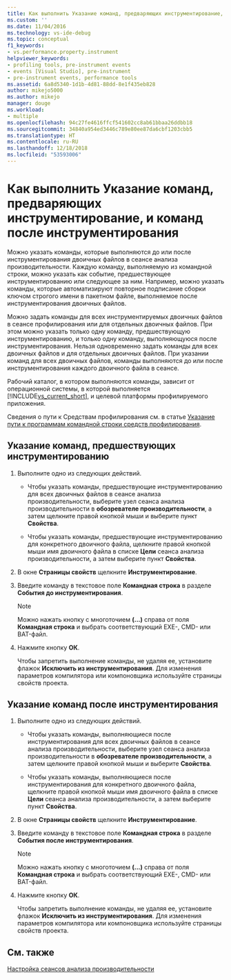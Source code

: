 ```yaml
---
title: Как выполнить Указание команд, предваряющих инструментирование, и команд после инструментирования | Документация Майкрософт
ms.custom: ''
ms.date: 11/04/2016
ms.technology: vs-ide-debug
ms.topic: conceptual
f1_keywords:
- vs.performance.property.instrument
helpviewer_keywords:
- profiling tools, pre-instrument events
- events [Visual Studio], pre-instrument
- pre-instrument events, performance tools
ms.assetid: 6a8d5340-1d1b-4d81-88dd-8e1f435eb828
author: mikejo5000
ms.author: mikejo
manager: douge
ms.workload:
- multiple
ms.openlocfilehash: 94c27fe4616ffcf541602cc8ab61bbaa26ddbb18
ms.sourcegitcommit: 34840a954ed3446c789e80ee87da6cbf1203cbb5
ms.translationtype: HT
ms.contentlocale: ru-RU
ms.lasthandoff: 12/18/2018
ms.locfileid: "53593006"
---
```

# <a name="how-to-specify-pre--and-post-instrument-commands"></a>Как выполнить Указание команд, предваряющих инструментирование, и команд после инструментирования

Можно указать команды, которые выполняются до или после инструментирования двоичных файлов в сеансе анализа производительности. Каждую команду, выполняемую из командной строки, можно указать как событие, предшествующее инструментированию или следующее за ним. Например, можно указать команды, которые автоматизируют повторное подписание сборки ключом строгого имени в пакетном файле, выполняемое после инструментирования двоичных файлов.

Можно задать команды для всех инструментируемых двоичных файлов в сеансе профилирования или для отдельных двоичных файлов. При этом можно указать только одну команду, предшествующую инструментированию, и только одну команду, выполняющуюся после инструментирования. Нельзя одновременно задать команды для всех двоичных файлов и для отдельных двоичных файлов. При указании команд для всех двоичных файлов, команды выполняются до или после инструментирования каждого двоичного файла в сеансе.

Рабочий каталог, в котором выполняются команды, зависит от операционной системы, в которой выполняется [!INCLUDE[vs_current_short](../code-quality/includes/vs_current_short_md.md)], и целевой платформы профилируемого приложения.

Сведения о пути к Средствам профилирования см. в статье [Указание пути к программам командной строки средств профилирования](../profiling/specifying-the-path-to-profiling-tools-command-line-tools.md).

## <a name="to-specify-pre-instrument-commands"></a>Указание команд, предшествующих инструментированию

1. Выполните одно из следующих действий.

    - Чтобы указать команды, предшествующие инструментированию для всех двоичных файлов в сеансе анализа производительности, выберите узел сеанса анализа производительности в **обозревателе производительности**, а затем щелкните правой кнопкой мыши и выберите пункт **Свойства**.

    - Чтобы указать команды, предшествующие инструментированию для конкретного двоичного файла, щелкните правой кнопкой мыши имя двоичного файла в списке **Цели** сеанса анализа производительности, а затем выберите пункт **Свойства**.

2. В окне **Страницы свойств** щелкните **Инструментирование**.

3. Введите команду в текстовое поле **Командная строка** в разделе **События до инструментирования**.

    > [!NOTE]
    > Можно нажать кнопку с многоточием **(...)** справа от поля **Командная строка** и выбрать соответствующий EXE-, CMD- или BAT-файл.

4. Нажмите кнопку **ОК**.

     Чтобы запретить выполнение команды, не удаляя ее, установите флажок **Исключить из инструментирования**. Для изменения параметров компилятора или компоновщика используйте страницы свойств проекта.

## <a name="to-specify-post-instrument-commands"></a>Указание команд после инструментирования

1. Выполните одно из следующих действий.

    - Чтобы указать команды, выполняющиеся после инструментирования для всех двоичных файлов в сеансе анализа производительности, выберите узел сеанса анализа производительности в **обозревателе производительности**, а затем щелкните правой кнопкой мыши и выберите **Свойства**.

    - Чтобы указать команды, выполняющиеся после инструментирования для конкретного двоичного файла, щелкните правой кнопкой мыши имя двоичного файла в списке **Цели** сеанса анализа производительности, а затем выберите пункт **Свойства**.

2. В окне **Страницы свойств** щелкните **Инструментирование**.

3. Введите команду в текстовое поле **Командная строка** в разделе **События после инструментирования**.

    > [!NOTE]
    > Можно нажать кнопку с многоточием **(...)** справа от поля **Командная строка** и выбрать соответствующий EXE-, CMD- или BAT-файл.

4. Нажмите кнопку **ОК**.

     Чтобы запретить выполнение команды, не удаляя ее, установите флажок **Исключить из инструментирования**. Для изменения параметров компилятора или компоновщика используйте страницы свойств проекта.

## <a name="see-also"></a>См. также

[Настройка сеансов анализа производительности](../profiling/configuring-performance-sessions.md)
